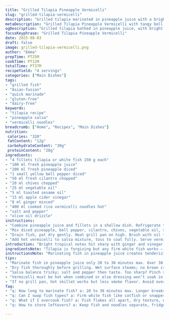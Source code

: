 ```yaml
---
title: "Grilled Tilapia Pineapple Vermicelli"
slug: "grilled-tilapia-vermicelli"
description: "Grilled tilapia marinated in pineapple juice with a bright pineapple bell pepper salsa tossed with vermicelli rice noodles. Uses fresh herbs and a tangy Asian-inspired dressing. Quick marinade with adjusted quantities to keep fish moist yet firm. The vermicelli soaks in the salsa flavors while hot. Substitutions include catfish or snapper for tilapia and mango instead of pineapple for a tropical twist. Garnish with extra herbs and a drizzle of olive oil or toasted sesame. Emphasizes technique over timing to judge doneness and flavor balance. A light, gluten-free, dairy-free, egg-free dish packed with texture contrast and fresh brightness."
metaDescription: "Grilled Tilapia Pineapple Vermicelli with tangy bell pepper salsa, fresh herbs, and Asian-style dressing. Quick marinate, hot vermicelli; firm flaky fish awaits."
ogDescription: "Grilled tilapia bathed in pineapple juice, with bright salsa tossed vermicelli. Crisp edges, fragrant herbs, and a silky olive oil finish. Ready in under 40 minutes."
focusKeyphrase: "Grilled Tilapia Pineapple Vermicelli"
date: 2025-08-03
draft: false
image: grilled-tilapia-vermicelli.png
author: "Emma"
prepTime: PT25M
cookTime: PT12M
totalTime: PT37M
recipeYield: "4 servings"
categories: ["Main Dishes"]
tags:
- "grilled fish"
- "Asian-fusion"
- "quick marinade"
- "gluten-free"
- "dairy-free"
keywords:
- "tilapia recipe"
- "pineapple salsa"
- "vermicelli noodles"
breadcrumb: ["Home", "Recipes", "Main Dishes"]
nutrition: 
 calories: "320"
 fatContent: "12g"
 carbohydrateContent: "30g"
 proteinContent: "28g"
ingredients:
- "4 fillets tilapia or white fish 150 g each"
- "100 ml fresh pineapple juice"
- "200 ml fresh pineapple diced"
- "1 small yellow bell pepper diced"
- "50 ml fresh cilantro chopped"
- "20 ml chives chopped"
- "25 ml vegetable oil"
- "5 ml toasted sesame oil"
- "15 ml apple cider vinegar"
- "8 ml ginger minced"
- "400 ml cooked rice vermicelli noodles hot"
- "salt and pepper"
- "olive oil drizzle"
instructions:
- "Combine pineapple juice and fillets in a shallow dish. Refrigerate to marinate minimum 25 minutes. Do not leave longer or texture changes. Visual cue: fish becomes slightly opaque."
- "Mix diced pineapple, bell pepper, cilantro, chives, vegetable oil, sesame oil, vinegar, and ginger in a separate bowl. Adjust seasoning with salt and pepper; taste bright, slightly tangy and fresh. If too tart add pinch sugar."
- "Drain fish, pat dry gently. Heat grill pan on high. Brush with oil to prevent sticking. Grill fish 4-5 minutes each side until grill marks appear and fish flakes but still firm. Avoid overcooking to keep moist. If in doubt, poke with fork; fish should flake easily but resist slightly."
- "Add hot vermicelli to salsa mixture, toss to coat fully. Serve vermicelli nest on plates, place fish atop gently. Sprinkle remaining herbs. Drizzle olive oil to finish. Serve immediately to preserve warm contrast."
introduction: "Bright tropical notes hit sharp with ginger and vinegar. I learned the hard way not to over-marinate fish in acidic juice — texture can flip to mush quick. Pineapple chunks keep the salsa fresh and bite-y. Switching bell peppers from orange to yellow avoids overpowering sweetness; yellow feels lighter. Used cilantro instead of basil because the citrusy herbal punch matches the pineapple better. Vermicelli absorbs enough dressing while still hot; cold noodles suck flavor out. Olive oil drizzle at the end for silkiness. Crisp edges on fish are non-negotiable — dry pan, hot grill, oil prepped. My last attempt was rubbery garbage from crowding the pan. Separate batches ensure even cooking and those satisfying sizzle sounds. If you want crunch, toss in chopped peanuts or cashews but this is great nut free."
ingredientsNote: "Tilapia is forgiving but any firm white fish works — catfish, snapper, halibut. Adjust filet thickness to cooking times. Fresh pineapple juice over canned pulp preserves brightness and prevents over-tartness but bottled juice works in pinch. Yellow bell pepper softer than orange or red; avoids overpowering the subtle fish flavor. I swapped basil with cilantro here; basil tends to get crushed and turn bitter when tossed with acidic dressing for too long. Cilantro holds up and adds freshness with less bitterness. The vegetable oil is neutral but you can try avocado or grapeseed for different layers. Toasted sesame oil adds nuttiness but be cautious; a little goes far. Use apple cider vinegar instead of rice vinegar when needed; the historic runs out quickly but acidity levels are close. Ginger freshly minced releases essential zing; pre-grated jarred ginger dry and less vibrant. Vermicelli rice noodles must be hot to absorb dressing and avoid clumping. Rinse them under cold water first, drain thoroughly, then heat briefly in hot water just before mixing. Olive oil for finishing: cold pressed, good quality to balance sharpness of salsa."
instructionsNote: "Marinating fish in pineapple juice creates tenderizing acid action but timing is critical—20 to 30 minutes max. Over 30 minutes the fish texture collapses; fish turns mushy and unpleasant. Pat drying pre-grill essential—wet fish steams instead of browns. Grill pan must be screaming hot; oil it lightly just before adding fish to avoid smoking. Fish should sizzle immediately; no movement first 3 minutes to get grill marks, then carefully flip with thin spatula. Use fork pressure test, not just time. Fish flakes at edges but center remains somewhat firm and translucent, not dry. Salsa components best prepped while fish marinates—keeps workflow tight and warm vermicelli ready last minute. Toss noodles immediately with salsa so they don’t clump and soak dressing. Adjust seasoning after mixing vermicelli; heat can soften flavors so taste balance necessary. Finish plating with fresh herbs on top to add a burst of color and fresh aroma. Drizzle olive oil last to add silkiness and mellow acidity from vinegar. Serve immediately; vermicelli gets gummy if it sits too long. If you lack grill pan, a hot skillet works but results differ—subtle smoky grill depth missing. Use non-stick pan if worried or grill outdoors for authentic crunch and aroma."
tips:
- "Marinate fish in pineapple juice only 20 to 30 minutes max. Over 30 and texture collapses, mushy mess. Watch for fish turning opaque; subtle visual clue that acid is working but no overkill. Use shallow dish for even juice contact. Keep juices cold, fridge essential."
- "Dry fish thoroughly before grilling. Wet surface steams; no brown crust forms. Oil grill pan lightly, screaming hot pan when fish hits it. No flipping first three minutes or you lose marks and crust. Listen to sizzle, that immediate crackle means pan temp’s right."
- "Salsa balance tricky; salt and pepper then taste. Too sharp? Pinch sugar smooths too much acid. Herbs—cilantro beats basil here for brightness without bitter notes when dressed with vinegar. Dice bell pepper fine, prefer yellow not orange or red - softer and doesn’t overwhelm fish flavor."
- "Vermicelli must be hot when combined or else dressing won’t soak in. Rinse noodles cold then drain, heat briefly in hot water right before toss. Toss immediately with salsa for saturation; letting them cool makes noodles rubbery and flavorless. Serve soon after plating to keep texture contrast."
- "If no grill pan, hot skillet works but less smoke flavor. Avoid overcrowding pan to stop steaming fish. Work in batches if needed. For crunch, toss in chopped nuts like peanuts or cashews but this changes nut-free status. Drizzle cold pressed olive oil last; adds silkiness and calms vinegar sharpness."
faq:
- "q: How long to marinate fish? a: 20 to 30 minutes max. Longer breaks down flesh too much, mushy texture. Watch fish for opacity change; that signals done. Any more turns soft, unpleasant bite."
- "q: Can I swap fish types? a: Firm white fish like catfish or snapper work well. Adjust cooking time for thicker cuts. Avoid flaky delicate fish that break apart. Thickness matters more than species."
- "q: What if I overcook fish? a: Fish flakes all apart, dry texture, no silkiness. Fix by lowering grill heat next time and using sensory cues like fork test. Slight resistance means just right. Also keep grilling times +- 5 minutes flexible."
- "q: How to store leftovers? a: Keep fish and noodles separate, fridge up to 2 days. Noodles sog after refrigeration; can reheat noodles briefly in hot water. Fish best eaten fresh; reheating risks drying further. Olive oil drizzle before serving refreshes."

---
```

